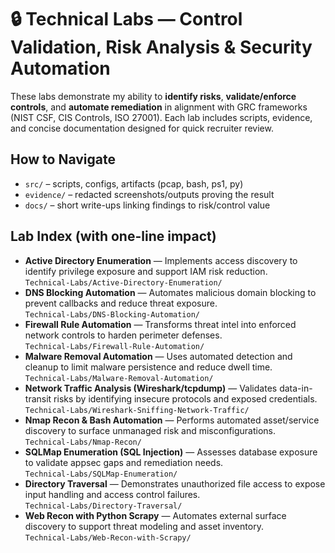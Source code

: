 # 🔒 Technical Labs — Control Validation, Risk Analysis & Security Automation
These labs demonstrate my ability to **identify risks**, **validate/enforce controls**, and **automate remediation** in alignment with GRC frameworks (NIST CSF, CIS Controls, ISO 27001). Each lab includes scripts, evidence, and concise documentation designed for quick recruiter review.

## How to Navigate
- `src/` – scripts, configs, artifacts (pcap, bash, ps1, py)
- `evidence/` – redacted screenshots/outputs proving the result
- `docs/` – short write-ups linking findings to risk/control value

## Lab Index (with one-line impact)
- **Active Directory Enumeration** — Implements access discovery to identify privilege exposure and support IAM risk reduction.  
  `Technical-Labs/Active-Directory-Enumeration/`
- **DNS Blocking Automation** — Automates malicious domain blocking to prevent callbacks and reduce threat exposure.  
  `Technical-Labs/DNS-Blocking-Automation/`
- **Firewall Rule Automation** — Transforms threat intel into enforced network controls to harden perimeter defenses.  
  `Technical-Labs/Firewall-Rule-Automation/`
- **Malware Removal Automation** — Uses automated detection and cleanup to limit malware persistence and reduce dwell time.  
  `Technical-Labs/Malware-Removal-Automation/`
- **Network Traffic Analysis (Wireshark/tcpdump)** — Validates data-in-transit risks by identifying insecure protocols and exposed credentials.  
  `Technical-Labs/Wireshark-Sniffing-Network-Traffic/`
- **Nmap Recon & Bash Automation** — Performs automated asset/service discovery to surface unmanaged risk and misconfigurations.  
  `Technical-Labs/Nmap-Recon/`
- **SQLMap Enumeration (SQL Injection)** — Assesses database exposure to validate appsec gaps and remediation needs.  
  `Technical-Labs/SQLMap-Enumeration/`
- **Directory Traversal** — Demonstrates unauthorized file access to expose input handling and access control failures.  
  `Technical-Labs/Directory-Traversal/`
- **Web Recon with Python Scrapy** — Automates external surface discovery to support threat modeling and asset inventory.  
  `Technical-Labs/Web-Recon-with-Scrapy/`

